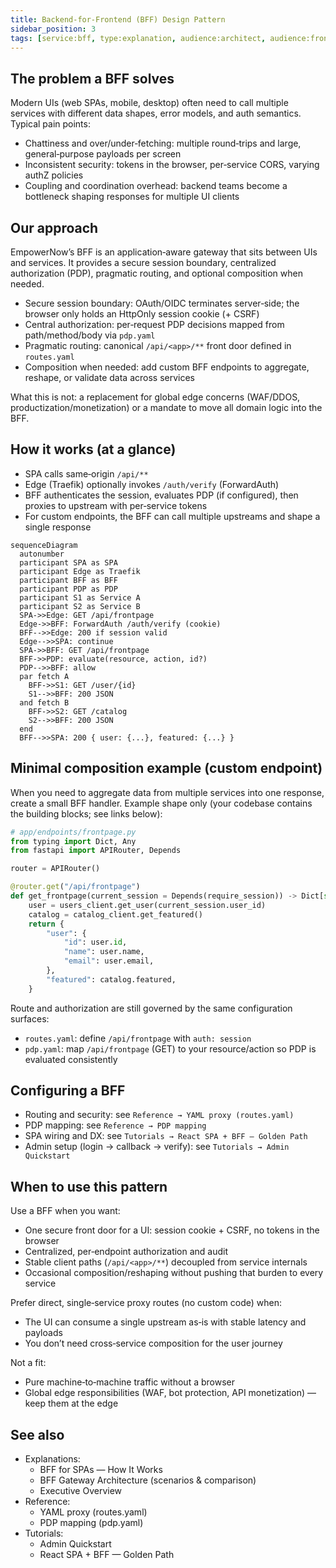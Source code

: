 ```yaml
---
title: Backend‑for‑Frontend (BFF) Design Pattern
sidebar_position: 3
tags: [service:bff, type:explanation, audience:architect, audience:frontend, audience:backend]
---
```


## The problem a BFF solves

Modern UIs (web SPAs, mobile, desktop) often need to call multiple services with different data shapes, error models, and auth semantics. Typical pain points:

- Chattiness and over/under‑fetching: multiple round‑trips and large, general‑purpose payloads per screen
- Inconsistent security: tokens in the browser, per‑service CORS, varying authZ policies
- Coupling and coordination overhead: backend teams become a bottleneck shaping responses for multiple UI clients

## Our approach

EmpowerNow’s BFF is an application‑aware gateway that sits between UIs and services. It provides a secure session boundary, centralized authorization (PDP), pragmatic routing, and optional composition when needed.

- Secure session boundary: OAuth/OIDC terminates server‑side; the browser only holds an HttpOnly session cookie (+ CSRF)
- Central authorization: per‑request PDP decisions mapped from path/method/body via `pdp.yaml`
- Pragmatic routing: canonical `/api/<app>/**` front door defined in `routes.yaml`
- Composition when needed: add custom BFF endpoints to aggregate, reshape, or validate data across services

What this is not: a replacement for global edge concerns (WAF/DDOS, productization/monetization) or a mandate to move all domain logic into the BFF.

## How it works (at a glance)

- SPA calls same‑origin `/api/**`
- Edge (Traefik) optionally invokes `/auth/verify` (ForwardAuth)
- BFF authenticates the session, evaluates PDP (if configured), then proxies to upstream with per‑service tokens
- For custom endpoints, the BFF can call multiple upstreams and shape a single response

```mermaid
sequenceDiagram
  autonumber
  participant SPA as SPA
  participant Edge as Traefik
  participant BFF as BFF
  participant PDP as PDP
  participant S1 as Service A
  participant S2 as Service B
  SPA->>Edge: GET /api/frontpage
  Edge->>BFF: ForwardAuth /auth/verify (cookie)
  BFF-->>Edge: 200 if session valid
  Edge-->>SPA: continue
  SPA->>BFF: GET /api/frontpage
  BFF->>PDP: evaluate(resource, action, id?)
  PDP-->>BFF: allow
  par fetch A
    BFF->>S1: GET /user/{id}
    S1-->>BFF: 200 JSON
  and fetch B
    BFF->>S2: GET /catalog
    S2-->>BFF: 200 JSON
  end
  BFF-->>SPA: 200 { user: {...}, featured: {...} }
```

## Minimal composition example (custom endpoint)

When you need to aggregate data from multiple services into one response, create a small BFF handler. Example shape only (your codebase contains the building blocks; see links below):

```python
# app/endpoints/frontpage.py
from typing import Dict, Any
from fastapi import APIRouter, Depends

router = APIRouter()

@router.get("/api/frontpage")
def get_frontpage(current_session = Depends(require_session)) -> Dict[str, Any]:
    user = users_client.get_user(current_session.user_id)
    catalog = catalog_client.get_featured()
    return {
        "user": {
            "id": user.id,
            "name": user.name,
            "email": user.email,
        },
        "featured": catalog.featured,
    }
```

Route and authorization are still governed by the same configuration surfaces:

- `routes.yaml`: define `/api/frontpage` with `auth: session`
- `pdp.yaml`: map `/api/frontpage` (GET) to your resource/action so PDP is evaluated consistently

## Configuring a BFF

- Routing and security: see `Reference → YAML proxy (routes.yaml)`
- PDP mapping: see `Reference → PDP mapping`
- SPA wiring and DX: see `Tutorials → React SPA + BFF — Golden Path`
- Admin setup (login → callback → verify): see `Tutorials → Admin Quickstart`

## When to use this pattern

Use a BFF when you want:

- One secure front door for a UI: session cookie + CSRF, no tokens in the browser
- Centralized, per‑endpoint authorization and audit
- Stable client paths (`/api/<app>/**`) decoupled from service internals
- Occasional composition/reshaping without pushing that burden to every service

Prefer direct, single‑service proxy routes (no custom code) when:

- The UI can consume a single upstream as‑is with stable latency and payloads
- You don’t need cross‑service composition for the user journey

Not a fit:

- Pure machine‑to‑machine traffic without a browser
- Global edge responsibilities (WAF, bot protection, API monetization) — keep them at the edge

## See also

- Explanations:
  - BFF for SPAs — How It Works
  - BFF Gateway Architecture (scenarios & comparison)
  - Executive Overview
- Reference:
  - YAML proxy (routes.yaml)
  - PDP mapping (pdp.yaml)
- Tutorials:
  - Admin Quickstart
  - React SPA + BFF — Golden Path



